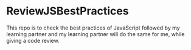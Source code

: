 # ReviewJSBestPractices
This repo is to check the best practices of JavaScript followed by my learning partner and my learning partner will do the same for me, while giving a code review.

